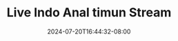 --- 
title: "Live Indo Anal timun Stream"
description: "streaming  video bokep Live Indo Anal timun Stream   full new"
date: 2024-07-20T16:44:32-08:00
file_code: "tj83il448059"
draft: false
cover: "jlrdnvxgskcl3rcq.jpg"
tags: ["Live", "Indo", "Anal", "timun", "Stream", "bokep-indo", "bokep-viral", "bokep-ig"]
length: 846
fld_id: "1483139"
foldername: "Anal indo"
categories: ["Anal indo"]
views: 0
---